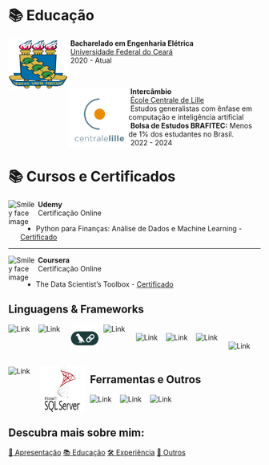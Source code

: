# 📚 Educação
<p>
  <a href="#"> <!--- TODO: Colocar diploma UFC --->
    <img src="../assets/Brasao_ufc.svg" alt="Smiley face image"
      style="float:left; width:120px; height:100px;">
  </a>
  <span style="vertical-align:bottom">
    &nbsp;<strong>Bacharelado em Engenharia Elétrica</strong><br>
    &nbsp;<a href= "https://www.ufc.br/">Universidade Federal do Ceará</a><br>
    &nbsp;2020 - Atual
  </span>
</p>

<br>

<p>
  <a href="#"> <!--- TODO: Colocar diploma ECL --->
    <img src="../assets/centralelille.png" alt="Smiley face image"
      style="float:left; width:120px; height:120px;">
  </a>
  <span style="vertical-align:bottom">
    &nbsp;<strong>Intercâmbio</strong><br>
    &nbsp;<a href= "https://centralelille.fr/">École Centrale de Lille</a><br>
    &nbsp;Estudos generalistas com ênfase em computação e inteligência artificial<br>
    &nbsp;<strong>Bolsa de Estudos BRAFITEC:</strong> Menos de 1% dos estudantes no Brasil.<br>
    &nbsp;2022 - 2024
  </span>
</p>

# 📚 Cursos e Certificados

<p>
  <img src="https://cdn.worldvectorlogo.com/logos/udemy-1.svg" alt="Smiley face image"
    style="float:left; width:55px; height:55px;">
  <span style="vertical-align:bottom">
    &nbsp;<strong>Udemy</strong><br>
    &nbsp;Certificação Online
  </span>
</p>

* Python para Finanças: Análise de Dados e Machine Learning - [Certificado](../assets/certificates/pyfinance.pdf)

<hr size="30">

<p>
  <img src="https://149396518.v2.pressablecdn.com/wp-content/uploads/2020/12/cropped-android-chrome-512x512-1.png" alt="Smiley face image"
    style="float:left; width:55px; height:55px;">
  <span style="vertical-align:bottom">
    &nbsp;<strong>Coursera</strong><br>
    &nbsp;Certificação Online
  </span>
</p>

* The Data Scientist’s Toolbox - [Certificado](../assets/certificates/dstoolbox.pdf)

## Linguagens & Frameworks

<img alt="Link" src="https://upload.wikimedia.org/wikipedia/commons/thumb/c/c3/Python-logo-notext.svg/800px-Python-logo-notext.svg.png" style="float:left; padding-right:10px " width="50" height="50" >
<img alt="Link" src="https://cdn.worldvectorlogo.com/logos/fastapi-1.svg" style="float:left; padding-right:10px " width="55" height="55" >
<img  src="../assets/langchain-color.png" style="float:left; padding-right:10px " width="55" height="55" >
<img alt="Link" src="https://upload.wikimedia.org/wikipedia/commons/d/d7/SQLAlchemy.svg" style="float:left; padding-right:10px " width="55" height="55" >
<br>
&nbsp;
&nbsp;

<img alt="Link" src="https://upload.wikimedia.org/wikipedia/commons/thumb/1/18/C_Programming_Language.svg/695px-C_Programming_Language.svg.png" style="float:left; padding-right:10px " width="50" height="50" >
<img alt="Link" src="https://upload.wikimedia.org/wikipedia/commons/thumb/2/2d/Tensorflow_logo.svg/1200px-Tensorflow_logo.svg.png" style="float:left; padding-right:10px " width="50" height="50" >
<img alt="Link" src="https://gogeticon.net/files/3163573/d130ef65a8efdfa66fa49eb5ab745cef.png" style="float:left; padding-right:10px " width="55" height="55" >
<img alt="Link" src="https://upload.wikimedia.org/wikipedia/commons/thumb/3/38/Jupyter_logo.svg/1200px-Jupyter_logo.svg.png" style="float:left; padding-right:10px " width="50" height="50" > 

<br>
&nbsp;
&nbsp;

<img alt="Link" src="https://upload.wikimedia.org/wikipedia/commons/thumb/2/29/Postgresql_elephant.svg/1985px-Postgresql_elephant.svg.png" style="float:left; padding-right:10px " width="53" height="53" >
<img src="../assets/msqsql.svg" style="float:left; padding-right:10px " width="90" height="90" >

<br>



## Ferramentas e Outros


<img alt="Link" src="https://upload.wikimedia.org/wikipedia/commons/thumb/a/ab/Linux_Logo_in_Linux_Libertine_Font.svg/872px-Linux_Logo_in_Linux_Libertine_Font.svg.png" style="float:left; padding-right:10px " width="50" height="50" >
<img alt="Link" src="https://upload.wikimedia.org/wikipedia/commons/thumb/3/3f/Git_icon.svg/1200px-Git_icon.svg.png" style="float:left; padding-right:10px " width="50" height="50" >
<img alt="Link" src="https://upload.wikimedia.org/wikipedia/commons/thumb/1/1d/PyCharm_Icon.svg/2048px-PyCharm_Icon.svg.png" style="float:left; padding-right:10px " width="50" height="50" >


<br>
&nbsp;
&nbsp;

## Descubra mais sobre mim:

<div class="grid">
  <a href="/cv/" class="md-button md-button--primary">👋 Apresentação</a>
  <a href="#" class="md-button md-button--primary">📚 Educação</a>
  <a href="/cv/professional" class="md-button md-button--primary">🛠️ Experiência</a>
  <a href="/cv/others" class="md-button md-button--primary">🌟 Outros</a>
</div>